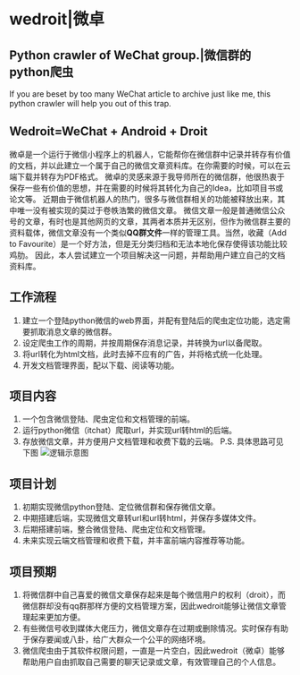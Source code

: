 # wedroit|微卓
## Python crawler of WeChat group.|微信群的python爬虫
If you are beset by too many WeChat article to archive just like me, this python crawler will help you out of this trap.

## Wedroit=WeChat + Android + Droit
微卓是一个运行于微信小程序上的机器人，它能帮你在微信群中记录并转存有价值的文档，并以此建立一个属于自己的微信文章资料库。在你需要的时候，可以在云端下载并转存为PDF格式。
微卓的灵感来源于我导师所在的微信群，他很热衷于保存一些有价值的思想，并在需要的时候将其转化为自己的Idea，比如项目书或论文等。
近期由于微信机器人的热门，很多与微信群相关的功能被释放出来，其中唯一没有被实现的莫过于卷帙浩繁的微信文章。
微信文章一般是普通微信公众号的文章，有时也是其他网页的文章，其两者本质并无区别，但作为微信群主要的资料载体，微信文章没有一个类似**QQ群文件**一样的管理工具。当然，收藏（Add to Favourite）是一个好方法，但是无分类归档和无法本地化保存使得该功能比较鸡肋。
因此，本人尝试建立一个项目解决这一问题，并帮助用户建立自己的文档资料库。

## 工作流程
1. 建立一个登陆python微信的web界面，并配有登陆后的爬虫定位功能，选定需要抓取消息文章的微信群。
1. 设定爬虫工作的周期，并按周期保存消息记录，并转换为url以备爬取。
1. 将url转化为html文档，此时去掉不应有的广告，并将格式统一化处理。
1. 开发文档管理界面，配以下载、阅读等功能。

## 项目内容
1. 一个包含微信登陆、爬虫定位和文档管理的前端。
1. 运行python微信（itchat）爬取url，并实现url转html的后端。
1. 存放微信文章，并方便用户文档管理和收费下载的云端。
P.S. 具体思路可见下图
![逻辑示意图](https://www.kuankeju.cn/wp-content/uploads/2019/01/逻辑示意图.png)

## 项目计划
1. 初期实现微信python登陆、定位微信群和保存微信文章。
1. 中期搭建后端，实现微信文章转url和url转html，并保存多媒体文件。
1. 后期搭建前端，整合微信登陆、爬虫定位和文档管理。
1. 未来实现云端文档管理和收费下载，并丰富前端内容推荐等功能。

## 项目预期
1. 将微信群中自己喜爱的微信文章保存起来是每个微信用户的权利（droit），而微信群却没有qq群那样方便的文档管理方案，因此wedroit能够让微信文章管理起来更加方便。
1. 有些微信号收到媒体大佬压力，微信文章存在过期或删除情况。实时保存有助于保存要闻或八卦，给广大群众一个公平的网络环境。
1. 微信爬虫由于其软件权限问题，一直是一片空白，因此wedroit（微卓）能够帮助用户自由抓取自己需要的聊天记录或文章，有效管理自己的个人信息。
